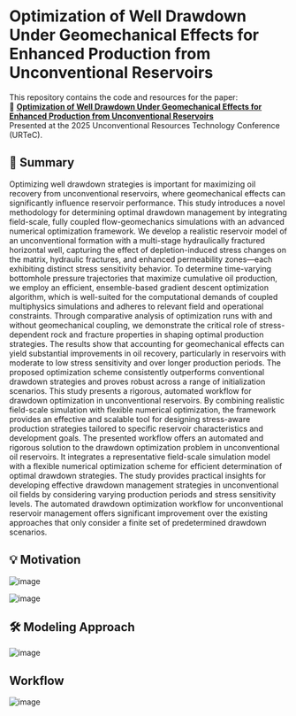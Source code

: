 # Optimization of Well Drawdown Under Geomechanical Effects for Enhanced Production from Unconventional Reservoirs

This repository contains the code and resources for the paper:  
📄 [**Optimization of Well Drawdown Under Geomechanical Effects for Enhanced Production from Unconventional Reservoirs**](https://onepetro.org/URTECONF/proceedings-abstract/25URTC/25URTC/D031S054R004/694042)  
Presented at the 2025 Unconventional Resources Technology Conference (URTeC).

## 📌 Summary

Optimizing well drawdown strategies is important for maximizing oil recovery from unconventional reservoirs, where geomechanical effects can significantly influence reservoir performance. This study introduces a novel methodology for determining optimal drawdown management by integrating field-scale, fully coupled flow-geomechanics simulations with an advanced numerical optimization framework. We develop a realistic reservoir model of an unconventional formation with a multi-stage hydraulically fractured horizontal well, capturing the effect of depletion-induced stress changes on the matrix, hydraulic fractures, and enhanced permeability zones—each exhibiting distinct stress sensitivity behavior. To determine time-varying bottomhole pressure trajectories that maximize cumulative oil production, we employ an efficient, ensemble-based gradient descent optimization algorithm, which is well-suited for the computational demands of coupled multiphysics simulations and adheres to relevant field and operational constraints. Through comparative analysis of optimization runs with and without geomechanical coupling, we demonstrate the critical role of stress-dependent rock and fracture properties in shaping optimal production strategies. The results show that accounting for geomechanical effects can yield substantial improvements in oil recovery, particularly in reservoirs with moderate to low stress sensitivity and over longer production periods. The proposed optimization scheme consistently outperforms conventional drawdown strategies and proves robust across a range of initialization scenarios. This study presents a rigorous, automated workflow for drawdown optimization in unconventional reservoirs. By combining realistic field-scale simulation with flexible numerical optimization, the framework provides an effective and scalable tool for designing stress-aware production strategies tailored to specific reservoir characteristics and development goals. The presented workflow offers an automated and rigorous solution to the drawdown optimization problem in unconventional oil reservoirs. It integrates a representative field-scale simulation model with a flexible numerical optimization scheme for efficient determination of optimal drawdown strategies. The study provides practical insights for developing effective drawdown management strategies in unconventional oil fields by considering varying production periods and stress sensitivity levels. The automated drawdown optimization workflow for unconventional reservoir management offers significant improvement over the existing approaches that only consider a finite set of predetermined drawdown scenarios.

## 💡 Motivation

![image](https://github.com/user-attachments/assets/6b694ce3-db4d-4f38-84ef-ce357111954b)


![image](https://github.com/user-attachments/assets/30198e96-5d2f-4733-b75a-48d475e61517)

## 🛠️ Modeling Approach

![image](https://github.com/user-attachments/assets/31e67220-ec02-44d6-affa-453cc47480b3)


## Workflow
![image](https://github.com/user-attachments/assets/73142908-ba71-40b1-9de8-34a3d068e055)



